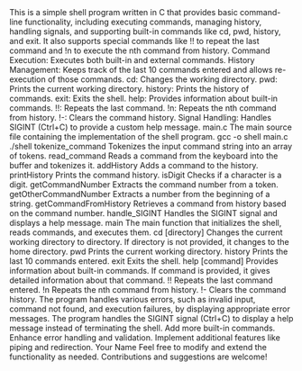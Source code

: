 
<?xml version="1.0" encoding="UTF-8"?>
<shellProgram>
    <overview>
        This is a simple shell program written in C that provides basic command-line functionality, including executing commands, managing history, handling signals, and supporting built-in commands like <command>cd</command>, <command>pwd</command>, <command>history</command>, and <command>exit</command>. It also supports special commands like <command>!!</command> to repeat the last command and <command>!n</command> to execute the nth command from history.
    </overview>
    <features>
        <feature>Command Execution: Executes both built-in and external commands.</feature>
        <feature>History Management: Keeps track of the last 10 commands entered and allows re-execution of those commands.</feature>
        <builtInCommands>
            <command>cd: Changes the working directory.</command>
            <command>pwd: Prints the current working directory.</command>
            <command>history: Prints the history of commands.</command>
            <command>exit: Exits the shell.</command>
            <command>help: Provides information about built-in commands.</command>
            <command>!!: Repeats the last command.</command>
            <command>!n: Repeats the nth command from history.</command>
            <command>!-: Clears the command history.</command>
        </builtInCommands>
        <feature>Signal Handling: Handles <signal>SIGINT</signal> (Ctrl+C) to provide a custom help message.</feature>
    </features>
    <files>
        <file>
            <name>main.c</name>
            <description>The main source file containing the implementation of the shell program.</description>
        </file>
    </files>
    <compilation>
        <command>gcc -o shell main.c</command>
    </compilation>
    <usage>
        <command>./shell</command>
    </usage>
    <codeStructure>
        <function>
            <name>tokenize_command</name>
            <description>Tokenizes the input command string into an array of tokens.</description>
        </function>
        <function>
            <name>read_command</name>
            <description>Reads a command from the keyboard into the buffer and tokenizes it.</description>
        </function>
        <function>
            <name>addHistory</name>
            <description>Adds a command to the history.</description>
        </function>
        <function>
            <name>printHistory</name>
            <description>Prints the command history.</description>
        </function>
        <function>
            <name>isDigit</name>
            <description>Checks if a character is a digit.</description>
        </function>
        <function>
            <name>getCommandNumber</name>
            <description>Extracts the command number from a token.</description>
        </function>
        <function>
            <name>getOtherCommandNumber</name>
            <description>Extracts a number from the beginning of a string.</description>
        </function>
        <function>
            <name>getCommandFromHistory</name>
            <description>Retrieves a command from history based on the command number.</description>
        </function>
        <function>
            <name>handle_SIGINT</name>
            <description>Handles the <signal>SIGINT</signal> signal and displays a help message.</description>
        </function>
        <function>
            <name>main</name>
            <description>The main function that initializes the shell, reads commands, and executes them.</description>
        </function>
    </codeStructure>
    <builtInCommandDetails>
        <command>
            <name>cd [directory]</name>
            <description>Changes the current working directory to <param>directory</param>. If <param>directory</param> is not provided, it changes to the home directory.</description>
        </command>
        <command>
            <name>pwd</name>
            <description>Prints the current working directory.</description>
        </command>
        <command>
            <name>history</name>
            <description>Prints the last 10 commands entered.</description>
        </command>
        <command>
            <name>exit</name>
            <description>Exits the shell.</description>
        </command>
        <command>
            <name>help [command]</name>
            <description>Provides information about built-in commands. If <param>command</param> is provided, it gives detailed information about that command.</description>
        </command>
        <command>
            <name>!!</name>
            <description>Repeats the last command entered.</description>
        </command>
        <command>
            <name>!n</name>
            <description>Repeats the nth command from history.</description>
        </command>
        <command>
            <name>!-</name>
            <description>Clears the command history.</description>
        </command>
    </builtInCommandDetails>
    <errorHandling>
        The program handles various errors, such as invalid input, command not found, and execution failures, by displaying appropriate error messages.
    </errorHandling>
    <signalHandling>
        The program handles the <signal>SIGINT</signal> signal (Ctrl+C) to display a help message instead of terminating the shell.
    </signalHandling>
    <futureImprovements>
        <improvement>Add more built-in commands.</improvement>
        <improvement>Enhance error handling and validation.</improvement>
        <improvement>Implement additional features like piping and redirection.</improvement>
    </futureImprovements>
    <contributors>
        <name>Your Name</name>
    </contributors>
    <note>
        Feel free to modify and extend the functionality as needed. Contributions and suggestions are welcome!
    </note>
</shellProgram>
